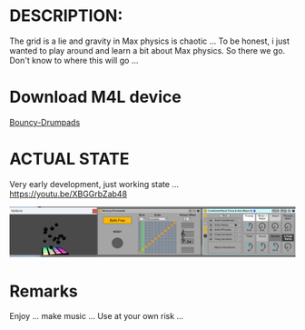 # DESCRIPTION:

The grid is a lie and gravity in Max physics is chaotic ... To be honest, i just wanted to play around and learn a bit about Max physics. So there we go. Don't know to where this will go ...

# Download M4L device

[Bouncy-Drumpads](https://github.com/th-m-vogel/Max-Patches/raw/main/M4L-Devices/Bouncy-Drumpads/Bouncy-Drumpads.amxd "Download")

# ACTUAL STATE

Very early development, just working state ... https://youtu.be/XBGGrbZab48

![Screenshot](./Device-Screenshot.png)

# Remarks

Enjoy ... make music ... Use at your own risk ... 

